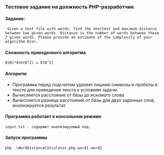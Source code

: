 ### Тестовое задание на должность PHP-разработчик
#### Задание: 
```
 Given a text file with words, find the shortest and maximum distance between two given words. Distance is the number of words between these 2 given words. Please provide an estimate of the complexity of your algorithm O(n).
```

#### Сложность приведенного алгоритма
```
O(N)*4+O(N^2) = O(N^2)
```
#### Алгоритм

- Программа перед подсчетом удаляет лишние символы и пробелы в тексте для приведения текста к условиям задачи.
- Вычисляется расстояние от базы до искомого слова
- Вычисляется разница расстояний от базы для двух заданных слов, анализируется результат. 

#### Программа работает в консольном режиме 
```
input.txt - содержит анализируемый код. 
```
#### Запуск программы
```
php .\WordDistanceCalculator.php word1 word2
```